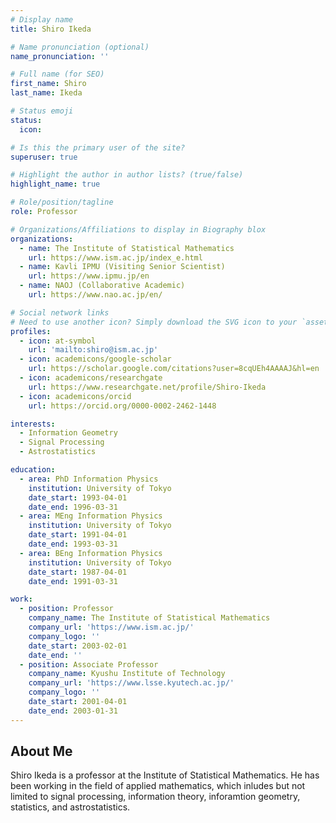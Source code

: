 ```yaml
---
# Display name
title: Shiro Ikeda

# Name pronunciation (optional)
name_pronunciation: ''

# Full name (for SEO)
first_name: Shiro
last_name: Ikeda

# Status emoji
status:
  icon: 

# Is this the primary user of the site?
superuser: true

# Highlight the author in author lists? (true/false)
highlight_name: true

# Role/position/tagline
role: Professor

# Organizations/Affiliations to display in Biography blox
organizations:
  - name: The Institute of Statistical Mathematics
    url: https://www.ism.ac.jp/index_e.html
  - name: Kavli IPMU (Visiting Senior Scientist)
    url: https://www.ipmu.jp/en
  - name: NAOJ (Collaborative Academic)
    url: https://www.nao.ac.jp/en/

# Social network links
# Need to use another icon? Simply download the SVG icon to your `assets/media/icons/` folder.
profiles:
  - icon: at-symbol
    url: 'mailto:shiro@ism.ac.jp'
  - icon: academicons/google-scholar
    url: https://scholar.google.com/citations?user=8cqUEh4AAAAJ&hl=en
  - icon: academicons/researchgate
    url: https://www.researchgate.net/profile/Shiro-Ikeda
  - icon: academicons/orcid
    url: https://orcid.org/0000-0002-2462-1448

interests:
  - Information Geometry
  - Signal Processing
  - Astrostatistics

education:
  - area: PhD Information Physics
    institution: University of Tokyo
    date_start: 1993-04-01
    date_end: 1996-03-31
  - area: MEng Information Physics
    institution: University of Tokyo
    date_start: 1991-04-01
    date_end: 1993-03-31
  - area: BEng Information Physics
    institution: University of Tokyo
    date_start: 1987-04-01
    date_end: 1991-03-31

work:
  - position: Professor
    company_name: The Institute of Statistical Mathematics
    company_url: 'https://www.ism.ac.jp/'
    company_logo: ''
    date_start: 2003-02-01
    date_end: ''
  - position: Associate Professor
    company_name: Kyushu Institute of Technology
    company_url: 'https://www.lsse.kyutech.ac.jp/'
    company_logo: ''
    date_start: 2001-04-01
    date_end: 2003-01-31
---
```


## About Me

  Shiro Ikeda is a professor at the Institute of Statistical Mathematics. He has been working in the field of applied mathematics, which inludes but not limited to signal processing, information theory, inforamtion geometry, statistics, and astrostatistics.